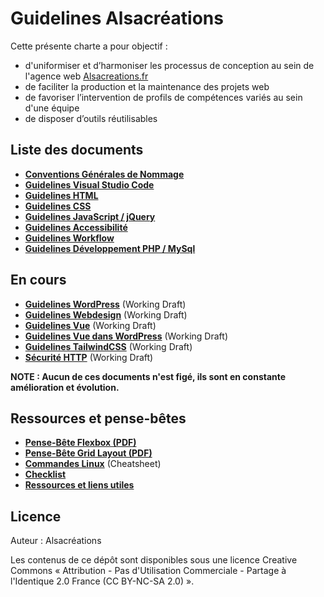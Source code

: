 # Guidelines Alsacréations

Cette présente charte a pour objectif :

- d'uniformiser et d’harmoniser les processus de conception au sein de l'agence web [Alsacreations.fr](https://www.alsacreations.fr/)
- de faciliter la production et la maintenance des projets web
- de favoriser l’intervention de profils de compétences variés au sein d'une équipe
- de disposer d’outils réutilisables

## Liste des documents

- [**Conventions Générales de Nommage**](Conventions-generales-nommage.md)
- [**Guidelines Visual Studio Code**](Guidelines-VScode.md)
- [**Guidelines HTML**](Guidelines-HTML.md)
- [**Guidelines CSS**](Guidelines-CSS.md)
- [**Guidelines JavaScript / jQuery**](Guidelines-JavaScript.md)
- [**Guidelines Accessibilité**](Guidelines-Accessibilite.md)
- [**Guidelines Workflow**](Guidelines-Workflow.md)
- [**Guidelines Développement PHP / MySql**](Guidelines-Developpement-PHP.md)

## En cours

- [**Guidelines WordPress**](Guidelines-WordPress.md) (Working Draft)
- [**Guidelines Webdesign**]() (Working Draft)
- [**Guidelines Vue**]() (Working Draft)
- [**Guidelines Vue dans WordPress**]() (Working Draft)
- [**Guidelines TailwindCSS**]() (Working Draft)
- [**Sécurité HTTP**]() (Working Draft)

**NOTE : Aucun de ces documents n'est figé, ils sont en constante amélioration et évolution.**

## Ressources et pense-bêtes

- [**Pense-Bête Flexbox (PDF)**](https://github.com/alsacreations/guidelines/blob/master/flexbox-cheatsheet.pdf)
- [**Pense-Bête Grid Layout (PDF)**](https://github.com/alsacreations/guidelines/blob/master/grid-cheatsheet.pdf)
- [**Commandes Linux**](Commandes-Linux.md) (Cheatsheet)
- [**Checklist**](Checklist.md)
- [**Ressources et liens utiles**](Ressources-liens.md)

## Licence

Auteur : Alsacréations

Les contenus de ce dépôt sont disponibles sous une licence Creative Commons « Attribution - Pas d'Utilisation Commerciale - Partage à l'Identique 2.0 France (CC BY-NC-SA 2.0) ».
